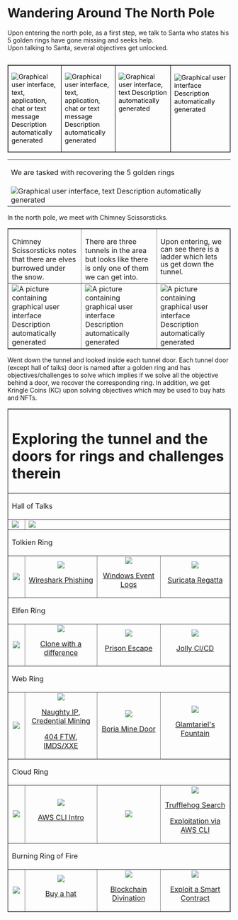 # Wandering Around The North Pole
<p class=MyNormalStyle>Upon entering the north pole, as a first step, we talk to
Santa who states his 5 golden rings have gone missing and seeks help. 
<br>Upon talking to Santa, several objectives get unlocked.</p>

<table class=MsoTableGrid border=1 cellspacing=0 cellpadding=0 align=left
 width=100% margin-leftxxx:6.75pt; margin-leftyyy:6.75pt'>
 <tr>
  <td width=172 valign=top style='width:129.3pt;border:solid windowtext 1.0pt;
  padding:0in 5.4pt 0in 5.4pt'>
  <p class=MyHeadingStyle><span style='font-size:11.0pt;color:windowtext;
  font-weight:normal'><img 
  src="../images/blog_images/image009.png"
  alt="Graphical user interface, text, application, chat or text message&#10;&#10;Description automatically generated"></p>
  </td>
  <td width=179 valign=top style='width:134.35pt;border:solid windowtext 1.0pt;
  border-left:none;padding:0in 5.4pt 0in 5.4pt'>
  <p class=MyHeadingStyle><span style='font-size:11.0pt;color:windowtext;
  font-weight:normal'><img 
  src="../images/blog_images/image010.png"
  alt="Graphical user interface, text, application, chat or text message&#10;&#10;Description automatically generated"></p>
  </td>
  <td width=200 valign=top style='width:150.3pt;border:solid windowtext 1.0pt;
  border-left:none;padding:0in 5.4pt 0in 5.4pt'>
  <p class=MyHeadingStyle><span style='font-size:11.0pt;color:windowtext;
  font-weight:normal'><img 
  src="../images/blog_images/image011.png"
  alt="Graphical user interface, text&#10;&#10;Description automatically generated"></p>
  </td>
  <td width=248 valign=top >
  <p class=MyHeadingStyle><span style='font-size:11.0pt;color:windowtext;
  font-weight:normal'><img 
  src="../images/blog_images/image012.png"
  alt="Graphical user interface&#10;&#10;Description automatically generated"></p>
  </td>
 </tr>
</table>
<br>
<br></br>
<table width=100% border=0  class=MsoTableGrid >
<tr>
    <td><p class=MyNormalStyle>We are tasked with recovering the 5 golden rings</p></td>
</tr>
<tr>
    <td><img 
  src="../images/blog_images/image013.png"
  alt="Graphical user interface, text&#10;&#10;Description automatically generated"></td>
</tr>
</table>
<p class=MyNormalStyle>In the north pole,
we meet with Chimney Scissorsticks.</p>


<table width=100% border=1>
    <tr>
        <td> <p class=MyNormalStyle style='margin-bottom:0in;line-height:normal'>Chimney Scissorsticks notes that there
  are elves burrowed under the snow.</p></td>
        <td><p class=MyNormalStyle style='margin-bottom:0in;line-height:normal'>There are three tunnels in the area but
  looks like there is only one of them we can get into.</p></td>
        <td> <p class=MyNormalStyle style='margin-bottom:8.0pt;line-height:107%'>Upon entering, we can see there is a
  ladder which lets us get down the tunnel.</p></td>
    </tr>
    <tr>
        <td><img
  border=0  id="Picture 241"
  src="../images/blog_images/image014.png"
  alt="A picture containing graphical user interface&#10;&#10;Description automatically generated"></td>
        <td><img
  border=0  id="Picture 241"
  src="../images/blog_images/image015.png"
  alt="A picture containing graphical user interface&#10;&#10;Description automatically generated"></td>
        <td><img
  border=0  id="Picture 241"
  src="../images/blog_images/image016.png"
  alt="A picture containing graphical user interface&#10;&#10;Description automatically generated"></td>
    </tr>
</table>



<p class=MyNormalStyle>Went down the tunnel and looked inside each tunnel door.
Each tunnel door (except hall of talks) door is named after a golden ring and
has objectives/challenges to solve which implies if we solve all the objective
behind a door, we recover the corresponding ring. In addition, we get Kringle
Coins (KC) upon solving objectives which may be used to buy hats and NFTs.</p>

<table border=1 width=100%>
    <!--head -->
    <tr>
        <td colspan=4>
        <h1>Exploring the tunnel and the doors for rings and challenges therein</h1>
        </td>
    </tr>
    <!--talks -->
    <tr>
        <td colspan=4>
        <p class=TableRowBold>Hall of Talks</p>
        </td>
    </tr>
    <tr>
        <td>
        <img src="../images/blog_images/image017.png">
        </td>
        <td colspan=3>
        <img src="../images/blog_images/image018.png">
        </td>
    </tr>
    <!--tolkien -->
    <tr>
        <td colspan=4>
        <p class=TableRowBold>Tolkien Ring</p>
        </td>
    </tr>
    <tr align="center" >
        <td><img src="../images/blog_images/image019.png">
        </td>
        <td>
        <a href="/TolkienRing/WiresharkPhishing/">
            <img src="../images/blog_images/image020.png">
            <p class=MyNormalStyle>Wireshark Phishing</p>
        </a>
        </td>
        <td>
            <a href="/TolkienRing/WindowsEventLogs/">
            <img src="../images/blog_images/image021.png">
            <p class=MyNormalStyle>Windows Event Logs</p>
            </a>
        </td>
        <td>
            <a href="/TolkienRing/SuricataRegatta/">
                <img src="../images/blog_images/image022.png">
                <p class=MyNormalStyle>Suricata Regatta</p>
            </a>
        </td>
    </tr>
    <tr>
        <td colspan=4>
        <p class=TableRowBold>Elfen Ring</p>
        </td>
    </tr>
    <!--elfen -->
    <tr align="center">
        <td><img src="../images/blog_images/image023.png">
        </td>
        <td>
            <a href="/ElfenRing/CloneWithaDifference/">
                <img src="../images/blog_images/image024.png">
                <p class=MyNormalStyle>Clone with a difference</p>
            </a>
        </td>
        <td>
            <a href="/ElfenRing/PrisonEscape/">
            <img src="../images/blog_images/image025.png">
            <p class=MyNormalStyle>Prison Escape</p>
            </a>
        </td>
        <td>
            <a href="/ElfenRing/JollyCICD/">
                <img src="../images/blog_images/image026.png">
                <p class=MyNormalStyle>Jolly CI/CD</p>
            </a>
        </td>
    </tr>
    <!--web -->
    <tr>
        <td colspan=4>
        <p class=TableRowBold>Web Ring</p>
        </td>
    </tr>
    <tr align="center">
        <td><img src="../images/blog_images/image027.png">
        </td>
        <td>
        <a href="/WebRing/NaughtyIP/"><img src="../images/blog_images/image028.png"></a>
        <p class=MyNormalStyle><a href="/WebRing/NaughtyIP/">Naughty IP</a>, <a href="/WebRing/CredentialMining/">Credential Mining</a></p>
        <p class=MyNormalStyle><a href="/WebRing/404FTW/">404 FTW</a>, <a href="/WebRing/IMDSandXXE/">IMDS/XXE</a></p>
        </td>
        <td>
            <a href="/WebRing/OpenBoriaMineDoor/">
                <img src="../images/blog_images/image029.png">
                <p class=MyNormalStyle>Boria Mine Door</p>
            </a>
        </td>
        <td>
            <a href="/WebRing/GlamtarielsFountain/">
                <img src="../images/blog_images/image030.png">
                <p class=MyNormalStyle>Glamtariel's Fountain</p>
            </a>
        </td>
    </tr>
    <!--cloud -->
    <tr>
        <td colspan=4>
        <p class=TableRowBold>Cloud Ring</p>
        </td>
    </tr>
    <tr align="center">
        <td><img src="../images/blog_images/image031.png">
        </td>
        <td>
        <a href="/CloudRing/AWSCLIIntro/">
            <img src="../images/blog_images/image032.png">
            <p class=MyNormalStyle>AWS CLI Intro</p>
        </a>
        </td>
        <td>
            <a href="/CloudRing/TrufflehogSearch/">
            <img src="../images/blog_images/image032_1.png">
            </a>
        </td>
        <td>
            <a href="/CloudRing/TrufflehogSearch/">
            <img src="../images/blog_images/image033.png">
            </a>
            <a href="/CloudRing/TrufflehogSearch/">
            <p class=MyNormalStyle>Trufflehog Search</p>
            </a>
            <a href="/CloudRing/ExploitationViaAWSCLI/">
                <p class=MyNormalStyle>Exploitation via AWS CLI</p>
            </a>
        </td>
    </tr>
    <!--fire -->
    <tr>
        <td colspan=4>
        <p class=TableRowBold>Burning Ring of Fire</p>
        </td>
    </tr>
    <tr align="center">
        <td><img src="../images/blog_images/image034.png">
        </td>
        <td>
            <a href="/BurningRingOfFire/BuyaHat/">
                <img src="../images/blog_images/image035.png">
                <p class=MyNormalStyle>Buy a hat</p>
            </a>
        </td>
        <td>
            <a href="/BurningRingOfFire/BlockchainDivination/">
                <img src="../images/blog_images/image036.png">
                <p class=MyNormalStyle>Blockchain Divination</p>
            </a>
        </td>
        <td>
            <a href="/BurningRingOfFire/ExploitaSmartContract/">
                <img src="../images/blog_images/image037.png">
                <p class=MyNormalStyle>Exploit a Smart Contract</p>
            </a>
        </td>
    </tr>
</table>

